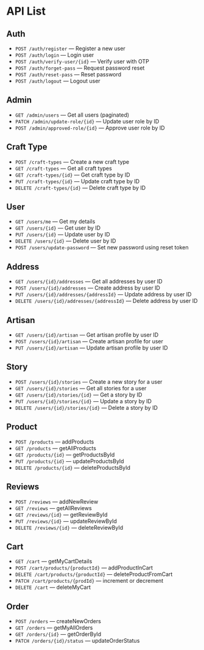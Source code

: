 # API List

## Auth

- `POST /auth/register` — Register a new user
- `POST /auth/login` — Login user
- `POST /auth/verify-user/{id}` — Verify user with OTP
- `POST /auth/forget-pass` — Request password reset
- `POST /auth/reset-pass` — Reset password
- `POST /auth/logout` — Logout user

## Admin

- `GET /admin/users` — Get all users (paginated)
- `PATCH /admin/update-role/{id}` — Update user role by ID
- `POST /admin/approved-role/{id}` — Approve user role by ID

## Craft Type

- `POST /craft-types` — Create a new craft type
- `GET /craft-types` — Get all craft types
- `GET /craft-types/{id}` — Get craft type by ID
- `PUT /craft-types/{id}` — Update craft type by ID
- `DELETE /craft-types/{id}` — Delete craft type by ID

## User

- `GET /users/me` — Get my details
- `GET /users/{id}` — Get user by ID
- `PUT /users/{id}` — Update user by ID
- `DELETE /users/{id}` — Delete user by ID
- `POST /users/update-password` — Set new password using reset token

## Address

- `GET /users/{id}/addresses` — Get all addresses by user ID
- `POST /users/{id}/addresses` — Create address by user ID
- `PUT /users/{id}/addresses/{addressId}` — Update address by user ID
- `DELETE /users/{id}/addresses/{addressId}` — Delete address by user ID

## Artisan

- `GET /users/{id}/artisan` — Get artisan profile by user ID
- `POST /users/{id}/artisan` — Create artisan profile for user
- `PUT /users/{id}/artisan` — Update artisan profile by user ID

## Story

- `POST /users/{id}/stories` — Create a new story for a user
- `GET /users/{id}/stories` — Get all stories for a user
- `GET /users/{id}/stories/{id}` — Get a story by ID
- `PUT /users/{id}/stories/{id}` — Update a story by ID
- `DELETE /users/{id}/stories/{id}` — Delete a story by ID

## Product

- `POST /products` — addProducts
- `GET /products` — getAllProducts
- `GET /products/{id}` — getProductsById
- `PUT /products/{id}` — updateProductsById
- `DELETE /products/{id}` — deleteProductsById

## Reviews

- `POST /reviews` — addNewReview
- `GET /reviews` — getAllReviews
- `GET /reviews/{id}` — getReviewById
- `PUT /reviews/{id}` — updateReviewById
- `DELETE /reviews/{id}` — deleteReviewById

## Cart

- `GET /cart` — getMyCartDetails
- `POST /cart/products/{productId}` — addProductInCart
- `DELETE /cart/products/{productId}` — deleteProductFromCart
- `PATCH /cart/products/{prodId}` — increment or decrement
- `DELETE /cart` — deleteMyCart

## Order

- `POST /orders` — createNewOrders
- `GET /orders` — getMyAllOrders
- `GET /orders/{id}` — getOrderById
- `PATCH /orders/{id}/status` — updateOrderStatus
